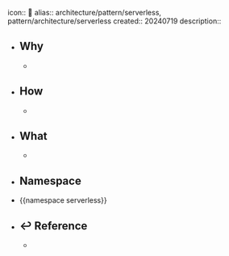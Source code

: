 icon:: 📄
alias:: architecture/pattern/serverless, pattern/architecture/serverless
created:: 20240719
description::

- ## Why
  -
- ## How
  -
- ## What
  -
 - ## Namespace
  - {{namespace serverless}}
- ## ↩ Reference
  -